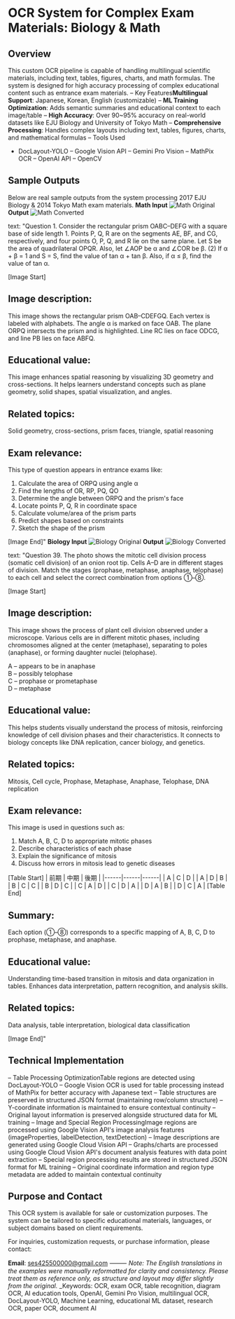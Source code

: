 # OCR System for Complex Exam Materials: Biology & Math

## Overview

This custom OCR pipeline is capable of handling multilingual scientific materials, including text, tables, figures, charts, and math formulas. The system is designed for high accuracy processing of complex educational content such as entrance exam materials.
– Key Features**Multilingual Support**: Japanese, Korean, English (customizable)
– **ML Training Optimization**: Adds semantic summaries and educational context to each image/table
    – **High Accuracy**: Over 90~95% accuracy on real-world datasets like EJU Biology and University of Tokyo Math
– **Comprehensive Processing**: Handles complex layouts including text, tables, figures, charts, and mathematical formulas
– Tools Used 
- DocLayout-YOLO
– Google Vision API
– Gemini Pro Vision
– MathPix OCR
– OpenAI API
– OpenCV

## Sample Outputs

Below are real sample outputs from the system processing 2017 EJU Biology & 2014 Tokyo Math exam materials.
**Math Input**
![Math Original](Math_Original.jpeg)
**Output**
![Math Converted](Math_Converted.jpeg)


text: "Question 1. Consider the rectangular prism OABC–DEFG with a square base of side length 1. Points P, Q, R are on the segments AE, BF, and CG, respectively, and four points O, P, Q, and R lie on the same plane. Let S be the area of quadrilateral OPQR. Also, let ∠AOP be α and ∠COR be β. (2) If α + β = 1 and S = S, find the value of tan α + tan β. Also, if α ≤ β, find the value of tan α. 

[Image Start] 
## Image description:
This image shows the rectangular prism OAB–CDEFGQ. Each vertex is labeled with alphabets. The angle α is marked on face OAB. The plane ORPQ intersects the prism and is highlighted. Line RC lies on face ODCG, and line PB lies on face ABFQ. 

## Educational value:
This image enhances spatial reasoning by visualizing 3D geometry and cross-sections. It helps learners understand concepts such as plane geometry, solid shapes, spatial visualization, and angles. 

## Related topics:
Solid geometry, cross-sections, prism faces, triangle, spatial reasoning

## Exam relevance:
This type of question appears in entrance exams like:
1. Calculate the area of ORPQ using angle α
2. Find the lengths of OR, RP, PQ, QO
3. Determine the angle between ORPQ and the prism's face
4. Locate points P, Q, R in coordinate space
5. Calculate volume/area of the prism parts
6. Predict shapes based on constraints
7. Sketch the shape of the prism

[Image End]"
**Biology Input**
![Biology Original](Biology_Original.jpeg)
**Output**
![Biology Converted](Biology_Converted.jpeg)

text: "Question 39. The photo shows the mitotic cell division process (somatic cell division) of an onion root tip. Cells A–D are in different stages of division. Match the stages (prophase, metaphase, anaphase, telophase) to each cell and select the correct combination from options ①–⑧.

[Image Start]
## Image description:
This image shows the process of plant cell division observed under a microscope. Various cells are in different mitotic phases, including chromosomes aligned at the center (metaphase), separating to poles (anaphase), or forming daughter nuclei (telophase). 

A – appears to be in anaphase  
B – possibly telophase  
C – prophase or prometaphase  
D – metaphase

## Educational value:
This helps students visually understand the process of mitosis, reinforcing knowledge of cell division phases and their characteristics. It connects to biology concepts like DNA replication, cancer biology, and genetics.

## Related topics:
Mitosis, Cell cycle, Prophase, Metaphase, Anaphase, Telophase, DNA replication

## Exam relevance:
This image is used in questions such as:
1. Match A, B, C, D to appropriate mitotic phases
2. Describe characteristics of each phase
3. Explain the significance of mitosis
4. Discuss how errors in mitosis lead to genetic diseases

[Table Start]
| 前期 | 中期 | 後期 |
|------|------|------|
| A    | C    | D    |
| A    | D    | B    |
| B    | C    | C    |
| B    | D    | C    |
| C    | A    | D    |
| C    | D    | A    |
| D    | A    | B    |
| D    | C    | A    |
[Table End]

## Summary:
Each option (①–⑧) corresponds to a specific mapping of A, B, C, D to prophase, metaphase, and anaphase.

## Educational value:
Understanding time-based transition in mitosis and data organization in tables. Enhances data interpretation, pattern recognition, and analysis skills.

## Related topics:
Data analysis, table interpretation, biological data classification

[Image End]"

## Technical Implementation

– Table Processing OptimizationTable regions are detected using DocLayout-YOLO
– Google Vision OCR is used for table processing instead of MathPix for better accuracy with Japanese text
– Table structures are preserved in structured JSON format (maintaining row/column structure)
– Y-coordinate information is maintained to ensure contextual continuity
– Original layout information is preserved alongside structured data for ML training
– Image and Special Region ProcessingImage regions are processed using Google Vision API's image analysis features (imageProperties, labelDetection, textDetection)
– Image descriptions are generated using Google Cloud Vision API
– Graphs/charts are processed using Google Cloud Vision API's document analysis features with data point extraction
– Special region processing results are stored in structured JSON format for ML training
– Original coordinate information and region type metadata are added to maintain contextual continuity

## Purpose and Contact

This OCR system is available for sale or customization purposes. The system can be tailored to specific educational materials, languages, or subject domains based on client requirements.

For inquiries, customization requests, or purchase information, please contact:

**Email**: [ses425500000@gmail.com](mailto:ses425500000@gmail.com)
⸻
_Note: The English translations in the examples were manually reformatted for clarity and consistency. Please treat them as reference only, as structure and layout may differ slightly from the original._
_Keywords: OCR, exam OCR, table recognition, diagram OCR, AI education tools, OpenAI, Gemini Pro Vision, multilingual OCR, DocLayout-YOLO, Machine Learning, educational ML dataset, research OCR, paper OCR, document AI